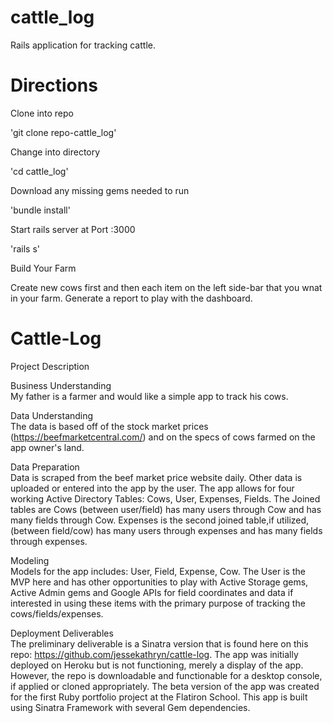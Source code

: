 # cattle_log
Rails application for tracking cattle.

# Directions
Clone into repo 

'git clone repo-cattle_log'

Change into directory

'cd cattle_log'

Download any missing gems needed to run

'bundle install'

Start rails server at Port :3000

'rails s'

Build Your Farm

Create new cows first and then each item on the left side-bar that you wnat in your farm. Generate a report to play with the dashboard.

# Cattle-Log 

Project Description

Business Understanding <br/>
My father is a farmer and would like a simple app to track his cows.

Data Understanding <br/>
The data is based off of the stock market prices (https://beefmarketcentral.com/) and on the specs of cows farmed on the app owner's land. 

Data Preparation <br/>
Data is scraped from the beef market price website daily.  Other data is uploaded or entered into the app by the user.  The app allows for four working Active Directory Tables: Cows, User, Expenses, Fields.  The Joined tables are Cows (between user/field) has many users through Cow and has many fields through Cow.  Expenses is the second joined table,if utilized, (between field/cow) has many users through expenses and has many fields through expenses.

Modeling <br/>
Models for the app includes: User, Field, Expense, Cow.  The User is the MVP here and has other opportunities to play with Active Storage gems, Active Admin gems and Google APIs for field coordinates and data if interested in using these items with the primary purpose of tracking the cows/fields/expenses.

Deployment Deliverables <br/>
The preliminary deliverable is a Sinatra version that is found here on this repo: https://github.com/jessekathryn/cattle-log.  The app was initially deployed on Heroku but is not functioning, merely a display of the app.  However, the repo is downloadable and functionable for a desktop console, if applied or cloned appropriately.  The beta version of the app was created for the first Ruby portfolio project at the Flatiron School.  This app is built using Sinatra Framework with several Gem dependencies.
